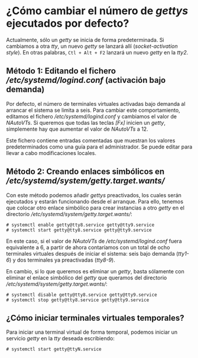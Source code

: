 
# ¿Cómo cambiar el número de _gettys_ ejecutados por defecto?

Actualmente, sólo un _getty_ se inicia de forma predeterminada. Si cambiamos a otra _tty_, un nuevo _getty_ se lanzará allí (_socket-activation style_). En otras palabras, `Ctl + Alt + F2` lanzará un nuevo _getty_ en la _tty2_.


## Método 1: Editando el fichero _/etc/systemd/logind.conf_ (activación bajo demanda)

Por defecto, el número de terminales virtuales activadas bajo demanda al arrancar el sistema se limita a seis. Para cambiar este comportamiento, editamos el fichero _/etc/systemd/logind.conf_ y cambiamos el valor de _NAutoVTs_. Si queremos que todas las teclas _[Fx]_ inicien un _getty_, simplemente hay que aumentar el valor de _NAutoVTs_ a 12.

Este fichero contiene entradas comentadas que muestran los valores predeterminados como una guía para el administrador. Se puede editar para llevar a cabo modificaciones locales.


## Método 2: Creando enlaces simbólicos en _/etc/systemd/system/getty.target.wants/_

Con este método podemos añadir _gettys_ preactivados, los cuales serán ejecutados y estarán funcionando desde el arranque. Para ello, tenemos que colocar otro enlace simbólico para crear instancias a otro _getty_ en el directorio _/etc/systemd/system/getty.target.wants/_:

```
# systemctl enable getty@tty8.service getty@tty9.service
# systemctl start getty@tty8.service getty@tty9.service
```

En este caso, si el valor de _NAutoVTs_ de _/etc/systemd/logind.conf_ fuera equivalente a 6, a partir de ahora contaríamos con un total de ocho terminales virtuales después de iniciar el sistema: seis bajo demanda (_tty1-6_) y dos terminales ya preactivadas (_tty8-9_).

En cambio, si lo que queremos es eliminar un _getty_, basta sólamente con eliminar el enlace simbólico del _getty_ que queramos del directorio _/etc/systemd/system/getty.target.wants/_:

```
# systemctl disable getty@tty8.service getty@tty9.service
# systemctl stop getty@tty8.service getty@tty9.service
```


## ¿Cómo iniciar terminales virtuales temporales?

Para iniciar una terminal virtual de forma temporal, podemos iniciar un servicio _getty_ en la _tty_ deseada escribiendo:

```
# systemctl start getty@ttyN.service
```

